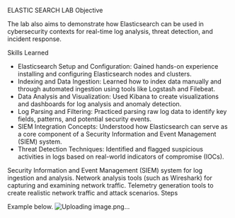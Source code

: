 ELASTIC SEARCH LAB
Objective

The lab also aims to demonstrate how Elasticsearch can be used in cybersecurity contexts for real-time log analysis, threat detection, and incident response.

Skills Learned

- Elasticsearch Setup and Configuration: Gained hands-on experience installing and configuring Elasticsearch nodes and clusters.
- Indexing and Data Ingestion: Learned how to index data manually and through automated ingestion using tools like Logstash and Filebeat.
- Data Analysis and Visualization: Used Kibana to create visualizations and dashboards for log analysis and anomaly detection.
- Log Parsing and Filtering: Practiced parsing raw log data to identify key fields, patterns, and potential security events.
- SIEM Integration Concepts: Understood how Elasticsearch can serve as a core component of a Security Information and Event Management (SIEM) system.
- Threat Detection Techniques: Identified and flagged suspicious activities in logs based on real-world indicators of compromise (IOCs).



Security Information and Event Management (SIEM) system for log ingestion and analysis.
Network analysis tools (such as Wireshark) for capturing and examining network traffic.
Telemetry generation tools to create realistic network traffic and attack scenarios.
Steps



Example below.
![Uploading image.png…]()
